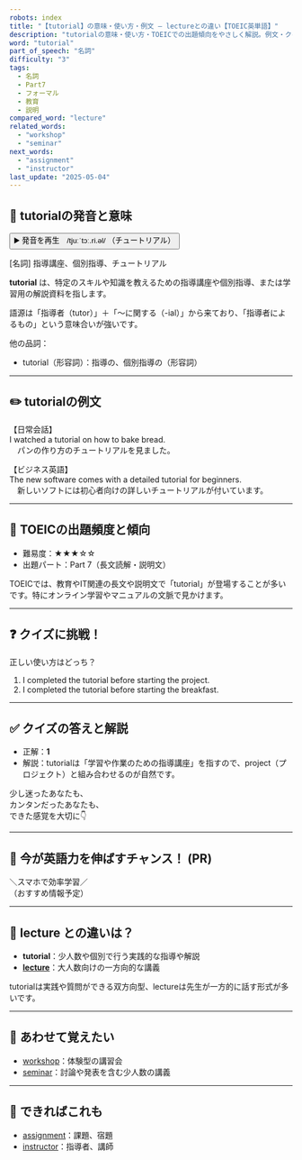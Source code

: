 ```yaml
---
robots: index
title: "【tutorial】の意味・使い方・例文 ― lectureとの違い【TOEIC英単語】"
description: "tutorialの意味・使い方・TOEICでの出題傾向をやさしく解説。例文・クイズ付きでlectureとの違いもわかりやすく学べます。"
word: "tutorial"
part_of_speech: "名詞"
difficulty: "3"
tags:
  - 名詞
  - Part7
  - フォーマル
  - 教育
  - 説明
compared_word: "lecture"
related_words:
  - "workshop"
  - "seminar"
next_words:
  - "assignment"
  - "instructor"
last_update: "2025-05-04"
---
```


## 🔰 tutorialの発音と意味

<button class="play-audio" onclick="playTTS('tutorial')">
  <span class="play-audio-main">
    ▶️ 発音を再生　/tjuːˈtɔː.ri.əl/
  </span>
  <span class="play-audio-sub">
    （チュートリアル）
  </span>
</button>

[名詞] 指導講座、個別指導、チュートリアル

**tutorial** は、特定のスキルや知識を教えるための指導講座や個別指導、または学習用の解説資料を指します。

語源は「指導者（tutor）」＋「～に関する（-ial）」から来ており、「指導者によるもの」という意味合いが強いです。

他の品詞：  
- tutorial（形容詞）：指導の、個別指導の（形容詞）

---

## ✏️ tutorialの例文

【日常会話】  
I watched a tutorial on how to bake bread.  
　パンの作り方のチュートリアルを見ました。

【ビジネス英語】  
The new software comes with a detailed tutorial for beginners.  
　新しいソフトには初心者向けの詳しいチュートリアルが付いています。

---

## 🎯 TOEICの出題頻度と傾向

- 難易度：★★★☆☆
- 出題パート：Part 7（長文読解・説明文）

TOEICでは、教育やIT関連の長文や説明文で「tutorial」が登場することが多いです。特にオンライン学習やマニュアルの文脈で見かけます。

---

## ❓ クイズに挑戦！

正しい使い方はどっち？

1. I completed the tutorial before starting the project.  
2. I completed the tutorial before starting the breakfast.

---

## ✅ クイズの答えと解説

- 正解：**1**
- 解説：tutorialは「学習や作業のための指導講座」を指すので、project（プロジェクト）と組み合わせるのが自然です。

少し迷ったあなたも、  
カンタンだったあなたも、  
できた感覚を大切に👇️

---

## 🚀 今が英語力を伸ばすチャンス！ (PR)

<div class="info-center">
＼スマホで効率学習／<br>  
（おすすめ情報予定）
</div>

---

## 🤔  lecture との違いは？

- **tutorial**：少人数や個別で行う実践的な指導や解説
- **[lecture](/word/lecture/)**：大人数向けの一方向的な講義

tutorialは実践や質問ができる双方向型、lectureは先生が一方的に話す形式が多いです。

---

## 🧩 あわせて覚えたい

- [workshop](/word/workshop/)：体験型の講習会
- [seminar](/word/seminar/)：討論や発表を含む少人数の講義

---

## 📖 できればこれも

- [assignment](/word/assignment/)：課題、宿題
- [instructor](/word/instructor/)：指導者、講師

<!-- cvid: aid13_bid05 -->

